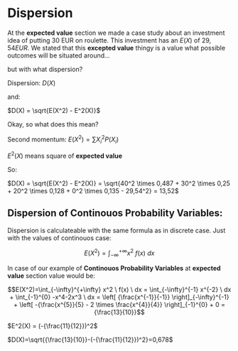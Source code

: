 # Dispersion

At the **expected value** section we made a case study about an investment idea of putting 30 EUR on roulette. This investment has an $E(X)$ of $29,54 EUR$. We stated that this **excepted value** thingy is a value what possible outcomes will be situated around...

but with what dispersion?

Dispersion: $D(X)$

and:

$D(X) = \sqrt{E(X^2) - E^2(X)}$

Okay, so what does this mean?

Second momentum: $E(X^2)=\sum X_i^2 P(X_i)$

$E^2(X)$ means square of **expected value**

So:

$D(X) = \sqrt{E(X^2) - E^2(X)} = \sqrt{40^2 \times 0,487 + 30^2 \times 0,25 + 20^2 \times 0,128 + 0^2 \times 0,135 - 29,54^2} = 13,52$

## Dispersion of Continouos Probability Variables:

Dispersion is calculateable with the same formula as in discrete case. Just with the values of continouos case:

$$E(X^2)=\int_{-\infty}^{+\infty} x^2 \ f(x) \ dx$$

In case of our example of **Continouos Probability Variables** at **expected value** section value would be:

$$E(X^2)=\int_{-\infty}^{+\infty} x^2 \ f(x) \ dx = \int_{-\infty}^{-1} x^{-2} \ dx + \int_{-1}^{0} -x^4-2x^3 \ dx = \left[ {\frac{x^{-1}}{-1}} \right]_{-\infty}^{-1} + \left[ -{\frac{x^{5}}{5} - 2 \times \frac{x^{4}}{4}} \right]_{-1}^{0} + 0 = {\frac{13}{10}}$$

$E^2(X) = (-{\frac{11}{12}})^2$

$D(X)=\sqrt{{\frac{13}{10}}-(-{\frac{11}{12}})^2}=0,678$